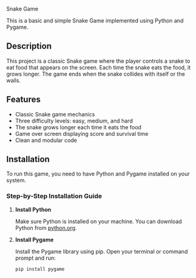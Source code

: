  Snake Game

This is a basic and simple Snake Game implemented using Python and Pygame.

## Description

This project is a classic Snake game where the player controls a snake to eat food that appears on the screen. Each time the snake eats the food, it grows longer. The game ends when the snake collides with itself or the walls.

## Features

- Classic Snake game mechanics
- Three difficulty levels: easy, medium, and hard
- The snake grows longer each time it eats the food
- Game over screen displaying score and survival time
- Clean and modular code

## Installation

To run this game, you need to have Python and Pygame installed on your system.

### Step-by-Step Installation Guide

1. **Install Python**

   Make sure Python is installed on your machine. You can download Python from [python.org](https://www.python.org/downloads/).

2. **Install Pygame**

   Install the Pygame library using pip. Open your terminal or command prompt and run:

   ```bash
   pip install pygame
